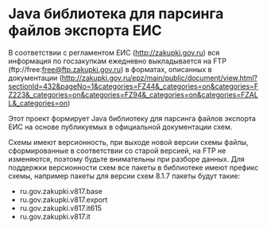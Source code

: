# Java библиотека для парсинга файлов экспорта ЕИС

В соответствии с регламентом ЕИС (http://zakupki.gov.ru) вся информация 
по госзакупкам ежедневно выкладывается на FTP (ftp://free:free@ftp.zakupki.gov.ru)
в форматах, описанных в документации (http://zakupki.gov.ru/epz/main/public/document/view.html?sectionId=432&pageNo=1&categories=FZ44&_categories=on&categories=FZ223&_categories=on&categories=FZ94&_categories=on&categories=FZALL&_categories=on)

Этот проект формирует Java библиотеку для парсинга файлов экспорта ЕИС на основе публикуемых в официальной документации схем.

Схемы имеют версионность, при выходе новой версии схемы файлы, сформированные в соответствии со старой версией, на FTP не изменяются, поэтому будьте внимательны при разборе данных.
Для поддержки версионности схем все пакеты в библиотеке имеют префикс схемы, например пакеты для версии схем 8.1.7 пакеты будут такие:

* ru.gov.zakupki.v817.base
* ru.gov.zakupki.v817.export
* ru.gov.zakupki.v817.it615  
* ru.gov.zakupki.v817.it

